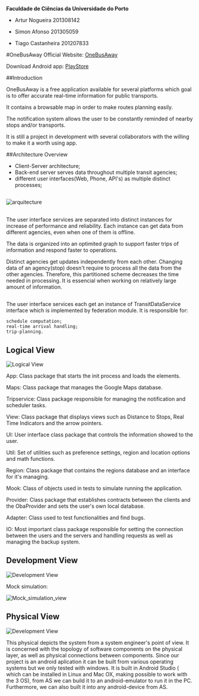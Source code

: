 
**Faculdade de Ciências da Universidade do Porto**

- Artur Nogueira 201308142

- Simon Afonso 201305059

- Tiago Castanheira 201207833

#OneBusAway
Official Website: [OneBusAway](http://www.onebusaway.org/)

Download Android app: [PlayStore](https://play.google.com/store/apps/details?id=com.joulespersecond.seattlebusbot)

##Introduction

OneBusAway is a free application available for several platforms which goal is to offer accurate real-time information for public transports.

It contains a browsable map in order to make routes planning easily.

The notification system allows the user to be constantly reminded of nearby stops and/or transports.

It is still a project in development with several collaborators with the willing to make it a worth using app.

##Architecture Overview

* Client-Server architecture;
* Back-end server serves data throughout multiple transit agencies;
* different user interfaces(Web, Phone, API's) as multiple distinct processes;

##

![arquitecture](https://github.com/OneBusAway/onebusaway-application-modules/wiki/ArchitectureDiagram.png)

##

The user interface services are separated into distinct instances for increase of performance and reliability. Each instance can get data from different agencies, even when one of them is offline.

The data is organized into an optimited graph to support faster trips of information and respond faster to operations. 

Distinct agencies get updates independently from each other. Changing data of an agency(stop) doesn't require to process all the data from the other agencies. Therefore, this partitioned scheme decreases the time needed in processing. It is essencial when working on relatively large amount of information.

##

The user interface services each get an instance of TransitDataService interface which is implemented by federation module. It is responsible for:

    schedule computation;
    real-time arrival handling;
    trip-planning.

## Logical View

![Logical View](https://github.com/heav1811/onebusaway-android/blob/master/ASSO-docs/PackageView.png?raw=true)

App: Class package that starts the init process and loads the elements.

Maps: Class package that manages the Google Maps database.

Tripservice: Class package responsible for managing the notification and scheduler tasks.

View: Class package that displays views such as Distance to Stops, Real Time Indicators and the arrow pointers.

UI: User interface class package that controls the information showed to the user.

Util: Set of utilities such as preference settings, region and location options and math functions.

Region: Class package that contains the regions database and an interface for it's managing.

Mook: Class of objects used in tests to simulate running the application.

Provider: Class package that establishes contracts between the clients and the ObaProvider and sets the user's own local database.

Adapter: Class used to test functionalities and find bugs.

IO: Most important class package responsible for setting the connection between the users and the servers and handling requests as well as managing the backup system.


## Development View

![Development View](https://github.com/tuianog/onebusaway-android/blob/master/ASSO-docs/development_view.png?raw=true)

Mock simulation: 

![Mock_simulation_view](https://github.com/tuianog/onebusaway-android/blob/master/ASSO-docs/development_mock_simulation.png?raw=true)

## Physical View

![Development View](https://github.com/tuianog/onebusaway-android/blob/master/ASSO-docs/deployment%20.png?raw=true)


This physical depicts the system from a system engineer's point of view. It is concerned with the topology of software components on the physical layer, as well as physical connections between components. Since our project is an android aplication it can be built from various operating systems but we only tested with windows. It is built in Android Studio ( which can be installed in Linux and Mac OX, making possible to work with the 3 OS), from AS we can build it to an android-emulator to run it in the PC. Furthermore, we can also built it into any android-device from AS. 
